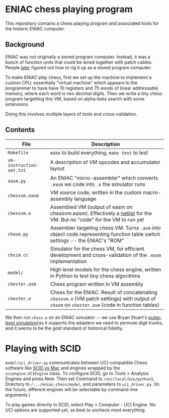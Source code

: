 # ENIAC chess playing program

This repository contains a chess playing program and associated tools for the historic ENIAC computer.

## Background

ENIAC was not originally a stored program computer.  Instead, it was a bunch of function units that could be wired together with patch cables.  People [later](https://eniacinaction.com/the-articles/2-engineering-the-miracle-of-the-eniac-implementing-the-modern-code-paradigm/) figured out how to rig it up as a stored program computer. 

To make ENIAC play chess, first we set up the machine to implement a custom CPU, essentially "virtual machine" which appears to the programmer to have have 10 registers and 75 words of linear addressable memory, where each word is two decimal digits.  Then we write a tiny chess program targetting this VM, based on alpha-beta search with some extensions. 

Doing this involves multiple layers of tools and cross-validation. 

## Contents

| File                     | Description                                     |
| ------------------------ | ----------------------------------------------- |
| `Makefile`               | `make` to build everything, `make test` to test |
| `vm-instruction-set.txt` | A description of VM opcodes and accumulator layout      | 
| `easm.py`                | An ENIAC "micro-assembler" which converts `.easm` we code into `.e` the simulator runs |        
| `chessvm.easm`           | VM source code, written in the custom macro-assembly language |
| `chessvm.e`              | Assembled VM (output of easm on chessvm.easm). Effectively a [netlist](https://en.wikipedia.org/wiki/Netlist) for the VM. But no "code" for the VM to run yet |
| `chasm.py`               | Assembler targeting chess VM. Turns `.asm` into object code representing function table switch settings -- the ENIAC's "ROM" |
| `chsim.cc`     | Simulator for the chess VM, for efficient development and cross-validation of the `.easm` implementation |
| `model/`       | High level models for the chess engine, written in Python to test tiny chess algorithms |
| `chester.asm`  | Chess program written in VM assembly |
| `chester.e`    | Chess for the ENIAC. Result of concatenating `chessvm.e` (VM patch settings) with output of `chasm` on `chester.asm` (code in function tables) |

We then run `chess.e` on an ENIAC simulator -- we use Bryan Stuart's [pulse-level simulation](https://www.cs.drexel.edu/~bls96/eniac/))as it supports the adapters we need to permute digit trunks, and it seems to be the gold standard of historical fidelity.

# Playing with SCID

`model/uci_driver.py` communicates between UCI-compatible Chess software like
[SCID vs Mac](http://scidvspc.sourceforge.net/#toc3) and engines wrapped by the
`uciengine.UCIEngine` class.  To configure SCID, go to Tools > Analysis Engines
and press New.  Then set Command to `/usr/local/bin/python3`, Directory to
`/.../eniac-chess/model`, and parameters to `uci_driver.py`.  (In the future,
different engines will be selectable by command-line arguments.)

To play games directly in SCID, select Play > Computer - UCI Engine.  No UCI
options are supported yet, so best to uncheck most everything.
